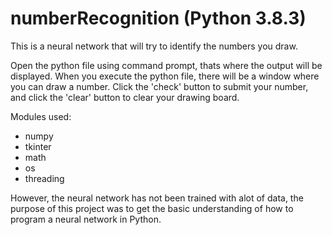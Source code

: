 # numberRecognition (Python 3.8.3)
This is a neural network that will try to identify the numbers you draw.

Open the python file using command prompt, thats where the output will be displayed. When you execute the python file, there will be a window where you can draw a number. Click the 'check' button to submit your number, and click the 'clear' button to clear your drawing board.

Modules used:
- numpy
- tkinter
- math
- os
- threading


However, the neural network has not been trained with alot of data, the purpose of this project was to get the basic understanding of how to program a neural network in Python.
